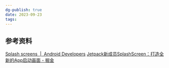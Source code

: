 ```yaml
---
dg-publish: true
date: 2023-09-23
tags:
---
```



## 参考资料
[Splash screens  |  Android Developers](https://developer.android.com/develop/ui/views/launch/splash-screen)
[Jetpack新成员SplashScreen：打造全新的App启动画面 - 掘金](https://juejin.cn/post/6997217571208445965)